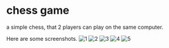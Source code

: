 # chess game
a simple chess, that 2 players can play on the same computer.

Here are some screenshots.
![1](https://user-images.githubusercontent.com/99259850/171140402-7902c86a-9bd7-4a70-893e-0ee0e427ce24.jpg)
![2](https://user-images.githubusercontent.com/99259850/171140414-97b32561-2dad-4cce-a2fc-5c7a888a85f0.jpg)
![3](https://user-images.githubusercontent.com/99259850/171140419-79a92b1b-72d6-40c0-b046-7ed9a54186a1.jpg)
![4](https://user-images.githubusercontent.com/99259850/171140420-3b27430f-dc97-4c02-b8a9-50f003c8b115.jpg)
![5](https://user-images.githubusercontent.com/99259850/171140423-3ff86860-7b27-406f-bc55-660dc5270540.jpg)
